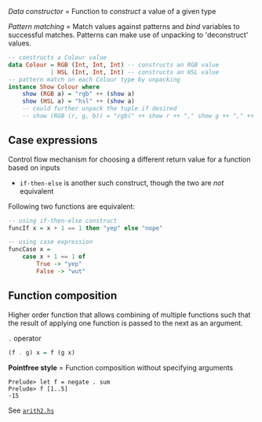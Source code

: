 _Data constructor_ = Function to _construct_ a value of a given type

_Pattern matching_ = Match values against patterns and _bind_ variables to successful matches. Patterns can make use of unpacking to 'deconstruct' values.

```haskell
-- constructs a Colour value
data Colour = RGB (Int, Int, Int) -- constructs an RGB value
            | HSL (Int, Int, Int) -- constructs an HSL value
-- pattern match on each Colour type by unpacking
instance Show Colour where
    show (RGB a) = "rgb" ++ (show a)
    show (HSL a) = "hsl" ++ (show a)
    -- could further unpack the tuple if desired
    -- show (RGB (r, g, b)) = "rgb(" ++ show r ++ "," show g ++ "," ++ show b ++ ")"
```

## Case expressions

Control flow mechanism for choosing a different return value for a function based on inputs

- `if-then-else` is another such construct, though the two are _not_ equivalent

Following two functions are equivalent:

```haskell
-- using if-then-else construct
funcIf x = x + 1 == 1 then "yep" else "nope"

-- using case expression
funcCase x =
    case x + 1 == 1 of
        True -> "yep"
        False -> "wut"
```

## Function composition

Higher order function that allows combining of multiple functions such that the result of applying one function is passed to the next as an argument.

`.` operator

```haskell
(f . g) x = f (g x)
```

**Pointfree style** = Function composition without specifying arguments

```
Prelude> let f = negate . sum
Prelude> f [1..5]
-15
```

See [`arith2.hs`](./arith2.hs)
